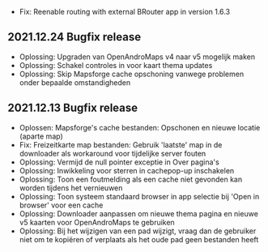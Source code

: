 - Fix: Reenable routing with external BRouter app in version 1.6.3

## 2021.12.24 Bugfix release

- Oplossing: Upgraden van OpenAndroMaps v4 naar v5 mogelijk maken
- Oplossing: Schakel controles in voor kaart thema updates
- Oplossing: Skip Mapsforge cache opschoning vanwege problemen onder bepaalde omstandigheden

## 2021.12.13 Bugfix release

- Oplossen: Mapsforge's cache bestanden: Opschonen en nieuwe locatie (aparte map)
- Fix: Freizeitkarte map bestanden: Gebruik 'laatste' map in de downloader als workaround voor tijdelijke server fouten
- Oplossing: Vermijd de null pointer exceptie in Over pagina's
- Oplossing: Inwikkeling voor sterren in cachepop-up inschakelen
- Oplossing: Toon een foutmelding als een cache niet gevonden kan worden tijdens het vernieuwen
- Oplossing: Toon systeem standaard browser in app selectie bij 'Open in browser' voor een cache
- Oplossing: Downloader aanpassen om nieuwe thema pagina en nieuwe v5 kaarten voor OpenAndroMaps te gebruiken
- Oplossing: Bij het wijzigen van een pad wijzigt, vraag dan de gebruiker niet om te kopiëren of verplaats als het oude pad geen bestanden heeft
